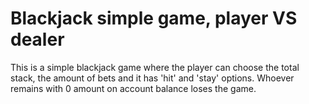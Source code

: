# Blackjack simple game, player VS dealer

This is a simple blackjack game where the player can choose the total stack, the amount of bets and it has 'hit' and 'stay' options. 
Whoever remains with 0 amount on account balance loses the game.
